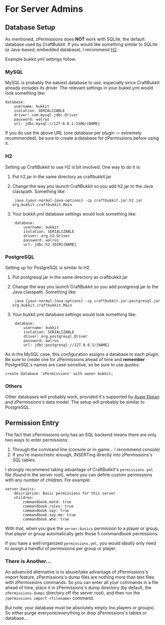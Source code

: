 # For Server Admins #

## Database Setup ##

As mentioned, zPermissions does **NOT** work with SQLite, the default database used by CraftBukkit. If you would like something similar to SQLite (a Java-based, embedded database), I recommend [H2](http://www.h2database.com/).

Example bukkit.yml settings follow.

### MySQL ###

MySQL is probably the easiest database to use, especially since CraftBukkit already includes its driver. The relevant settings in your bukkit.yml would look something like:

	database:
		username: bukkit
		isolation: SERIALIZABLE
		driver: com.mysql.jdbc.Driver
		password: walrus
		url: jdbc:mysql://127.0.0.1:3306/{NAME}

If you do use the above URL (one database per plugin &mdash; extremely recommended), be sure to create a database for zPermissions before using it.

### H2 ###

Setting up CraftBukkit to use H2 is bit involved. One way to do it is:

1. Put h2.jar in the same directory as craftbukkit.jar

2. Change the way you launch CraftBukkit so you add h2.jar to the Java classpath. Something like:

        java {your-normal-Java-options} -cp craftbukkit.jar:h2.jar org.bukkit.craftbukkit.Main

3. Your bukkit.yml database settings would look something like:

        database:
         	username: bukkit
    		isolation: SERIALIZABLE
        	driver: org.h2.Driver
    		password: walrus
        	url: jdbc:h2:{DIR}{NAME}

### PostgreSQL ###

Setting up for PostgreSQL is similar to H2.

1. Put postgresql.jar in the same directory as craftbukkit.jar

2. Change the way you launch CraftBukkit so you add postgresql.jar to the Java classpath. Something like:

        java {your-normal-Java-options} -cp craftbukkit.jar:postgresql.jar org.bukkit.craftbukkit.Main

3. Your bukkit.yml database settings would look something like:

        database:
    		username: bukkit
        	isolation: SERIALIZABLE
    		driver: org.postgresql.Driver
        	password: walrus
    		url: jdbc:postgresql://127.0.0.1/{NAME}

As in the MySQL case, this configuration assigns a database to each plugin. Be sure to create one for zPermissions ahead of time and **remember** PostgreSQL's names are case-sensitive, so be sure to use quotes:

    create database 'zPermissions' with owner bukkit;

### Others ###

Other databases will probably work, provided it's supported by [Avaje Ebean](http://avaje.org/) and zPermissions's data model. The setup will probably be similar to PostgreSQL.

## Permission Entry ##

The fact that zPermissions only has an SQL backend means there are only two ways to enter permissions:

1.  Through the command line (console or in-game... I recommend console)
2.  If you're masochistic enough, INSERTing directly into zPermissions's SQL tables.

I strongly recommend taking advantage of CraftBukkit's `permissions.yml` file (found in the server root), where you can define custom permissions with any number of children. For example:

	server.basics:
		description: Basic permissions for this server
		children:
			commandbook.motd: true
			commandbook.rules: true
			commandbook.say: true
			commandbook.say.me: true
			commandbook.who: true

With that, when you give the `server.basics` permission to a player or group, that player or group automatically gets those 5 commandbook permissions.

If you have a well-organized `permissions.yml`, you would ideally only need to assign a handful of permissions per group or player.

### There is Another... ###

An advanced alternative is to abuse/take advantage of zPermissions's import feature. zPermissions's dump files are nothing more than text files with zPermissions commands. So you can enter all your commands in a file ahead of time, place it in zPermissions's dump directory (by default, the `zPermissions-dumps` directory off the server root), and then run the `/permissions import <filename>` command.

But note, your database must be absolutely empty (no players or groups). So either purge everyone/everything or drop zPermissions's tables or database...
